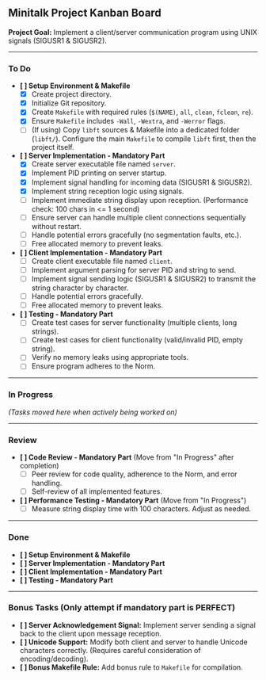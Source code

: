 ## Minitalk Project Kanban Board

**Project Goal:** Implement a client/server communication program using UNIX signals (SIGUSR1 & SIGUSR2).

---

### To Do

*   **[ ] Setup Environment & Makefile**
    *   [x] Create project directory.
    *   [x] Initialize Git repository.
    *   [x] Create `Makefile` with required rules (`$(NAME)`, `all`, `clean`, `fclean`, `re`).
    *   [x] Ensure `Makefile` includes `-Wall`, `-Wextra`, and `-Werror` flags.
    *   [ ] (If using) Copy `libft` sources & Makefile into a dedicated folder (`libft/`).  Configure the main `Makefile` to compile `libft` first, then the project itself.
*   **[ ] Server Implementation - Mandatory Part**
    *   [x] Create server executable file named `server`.
    *   [x] Implement PID printing on server startup.
    *   [x] Implement signal handling for incoming data (SIGUSR1 & SIGUSR2).
    *   [x] Implement string reception logic using signals.
    *   [ ] Implement immediate string display upon reception.  (Performance check: 100 chars in <= 1 second)
    *   [ ] Ensure server can handle multiple client connections sequentially without restart.
    *   [ ] Handle potential errors gracefully (no segmentation faults, etc.).
    *   [ ] Free allocated memory to prevent leaks.
*   **[ ] Client Implementation - Mandatory Part**
    *   [ ] Create client executable file named `client`.
    *   [ ] Implement argument parsing for server PID and string to send.
    *   [ ] Implement signal sending logic (SIGUSR1 & SIGUSR2) to transmit the string character by character.
    *   [ ] Handle potential errors gracefully.
    *   [ ] Free allocated memory to prevent leaks.
*   **[ ] Testing - Mandatory Part**
    *   [ ] Create test cases for server functionality (multiple clients, long strings).
    *   [ ] Create test cases for client functionality (valid/invalid PID, empty string).
    *   [ ] Verify no memory leaks using appropriate tools.
    *   [ ] Ensure program adheres to the Norm.

---

### In Progress

*(Tasks moved here when actively being worked on)*

---

### Review

*   **[ ] Code Review - Mandatory Part** (Move from "In Progress" after completion)
    *   [ ] Peer review for code quality, adherence to the Norm, and error handling.
    *   [ ] Self-review of all implemented features.
*   **[ ] Performance Testing - Mandatory Part** (Move from "In Progress")
    *   [ ] Measure string display time with 100 characters.  Adjust as needed.

---

### Done

*   **[ ] Setup Environment & Makefile**
*   **[ ] Server Implementation - Mandatory Part**
*   **[ ] Client Implementation - Mandatory Part**
*   **[ ] Testing - Mandatory Part**

---

### Bonus Tasks (Only attempt if mandatory part is PERFECT)

*   **[ ] Server Acknowledgement Signal:** Implement server sending a signal back to the client upon message reception.
*   **[ ] Unicode Support:** Modify both client and server to handle Unicode characters correctly.  (Requires careful consideration of encoding/decoding).
*   **[ ] Bonus Makefile Rule:** Add bonus rule to `Makefile` for compilation.

